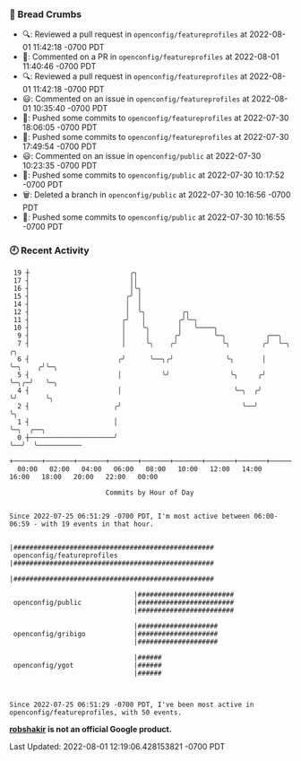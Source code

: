### 🍞 Bread Crumbs

 * 🔍: Reviewed a pull request in  `openconfig/featureprofiles` at 2022-08-01 11:42:18 -0700 PDT
 * 💬: Commented on a PR in  `openconfig/featureprofiles` at 2022-08-01 11:40:46 -0700 PDT
 * 🔍: Reviewed a pull request in  `openconfig/featureprofiles` at 2022-08-01 11:42:18 -0700 PDT
 * 😃: Commented on an issue in `openconfig/featureprofiles` at 2022-08-01 10:35:40 -0700 PDT
 * 🚢: Pushed some commits to `openconfig/featureprofiles` at 2022-07-30 18:06:05 -0700 PDT
 * 🚢: Pushed some commits to `openconfig/featureprofiles` at 2022-07-30 17:49:54 -0700 PDT
 * 😃: Commented on an issue in `openconfig/public` at 2022-07-30 10:23:35 -0700 PDT
 * 🚢: Pushed some commits to `openconfig/public` at 2022-07-30 10:17:52 -0700 PDT
 * 🗑: Deleted a branch in `openconfig/public` at 2022-07-30 10:16:56 -0700 PDT
 * 🚢: Pushed some commits to `openconfig/public` at 2022-07-30 10:16:55 -0700 PDT

### 🕘 Recent Activity
```
 19 ┼                         ╭╮
 17 ┤                         ││
 16 ┤                         │╰╮
 15 ┤                        ╭╯ │
 14 ┤                        │  │
 12 ┤                        │  ╰╮         ╭╮
 11 ┤                       ╭╯   │        ╭╯╰─╮
 10 ┤                       │    ╰╮       │   ╰────╮
  9 ┤                       │     │      ╭╯        ╰─╮          ╭──╮
  7 ┤                       │     ╰╮    ╭╯           ╰╮        ╭╯  ╰─╮       ╭╮
  6 ┤                      ╭╯      ╰──╮╭╯             ╰╮       │     ╰─╮    ╭╯╰─╮
  5 ┤                      │          ╰╯               ╰╮     ╭╯       ╰─╮╭─╯   ╰─╮
  4 ┤                      │                            ╰─╮  ╭╯          ╰╯       ╰╮
  2 ┤                     ╭╯                              ╰──╯                     ╰╮
  1 ┤                     │                                                         ╰─╮  ╭──╮
  0 ┼─────────────────────╯                                                           ╰──╯  ╰───────────
    +───────+───────+───────+───────+───────+───────+───────+───────+───────+───────+───────+───────+────
  00:00   02:00   04:00   06:00   08:00   10:00   12:00   14:00   16:00   18:00   20:00   22:00   00:00   

						Commits by Hour of Day


Since 2022-07-25 06:51:29 -0700 PDT, I'm most active between 06:00-06:59 - with 19 events in that hour.

```



```
                               |##################################################
 openconfig/featureprofiles    |##################################################
                               |##################################################

                               |########################
 openconfig/public             |########################
                               |########################

                               |####################
 openconfig/gribigo            |####################
                               |####################

                               |######
 openconfig/ygot               |######
                               |######



Since 2022-07-25 06:51:29 -0700 PDT, I've been most active in openconfig/featureprofiles, with 50 events.

```
**[robshakir](mailto:robjs@google.com) is not an official Google product.**  


Last Updated: 2022-08-01 12:19:06.428153821 -0700 PDT
